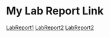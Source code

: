 # My Lab Report Link
[LabReport1](LabReport1/LabReport1.md)
[LabReport2](LabReport2/LabReport2.md)
[LabReport2](LabReport3/LabReport3.md)